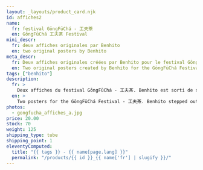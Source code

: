 ```yaml
---
layout: _layouts/product_card.njk
id: affiches2
name:
  fr: festival GōngFūChá - 工夫茶
  en: GōngFūChá 工夫茶 Festival
mini_descr:
  fr: deux affiches originales par Benhito
  en: two original posters by Benhito
meta_descr:
  fr: Deux affiches originales créées par Benhito pour le festival GōngFūChá - 工夫茶. Dans un style épuré et expressif.
  en: Two original posters created by Benhito for the GōngFūChá Festival - 工夫茶. In a minimalist and expressive style.
tags: ["benhito"]
description:
  fr: >
    Deux affiches du festival GōngFūChá - 工夫茶. Benhito est sorti de son univers rock pour taper juste et fort dans un style épuré avec une mise en couleur parfaite.
  en: >
    Two posters for the GōngFūChá Festival - 工夫茶. Benhito stepped out of his rock universe to deliver a minimalist and impactful design with perfect coloring.
photos:
  - gongfucha_affiches_a.jpg
price: 20.00
stock: 70
weight: 125
shipping_type: tube
shipping_point: 1
eleventyComputed:
  title: "{{ tags }} - {{ name[page.lang] }}"
  permalink: "/products/{{ id }}_{{ name['fr'] | slugify }}/"
---
```

